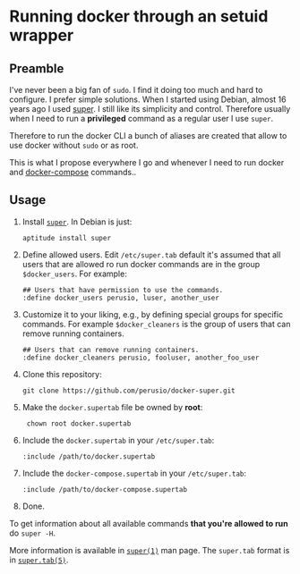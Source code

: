 # Running docker through an setuid wrapper

## Preamble

I've never been a big fan of `sudo`. I find it doing too much and hard
to configure. I prefer simple solutions. When I started using Debian,
almost 16 years ago I used
[super](http://www.ucolick.org/~will/RUE/super/README). I still like
its simplicity and control. Therefore usually when I need to run a
**privileged** command as a regular user I use `super`.

Therefore to run the docker CLI a bunch of aliases are created that
allow to use docker without `sudo` or as root.

This is what I propose everywhere I go and whenever I need to run
docker and [docker-compose](http://docs.docker.com/compose/) commands..

## Usage

 1. Install
    [`super`](http://www.ucolick.org/~will/RUE/super/README). In
    Debian is just:
    
        aptitude install super
 2. Define allowed users. Edit `/etc/super.tab` default it's assumed
    that all users that are allowed ro run docker commands are in the
    group `$docker_users`. For example:

    ```shell
    ## Users that have permission to use the commands.
    :define docker_users perusio, luser, another_user
    ```

 3. Customize it to your liking, e.g., by defining special groups for
    specific commands. For example `$docker_cleaners` is the group of
    users that can remove running containers.

    ```shell
    ## Users that can remove running containers.
    :define docker_cleaners perusio, fooluser, another_foo_user
    ```

 4. Clone this repository:
     
        git clone https://github.com/perusio/docker-super.git

 5. Make the `docker.supertab` file be owned by **root**:
     
         chown root docker.supertab
      
 6. Include the `docker.supertab` in your `/etc/super.tab`:

    ```shell
    :include /path/to/docker.supertab
    ```

 7. Include the `docker-compose.supertab` in your `/etc/super.tab`:

    ```shell
    :include /path/to/docker-compose.supertab
    ```
 8. Done.

To get information about all available commands **that you're allowed
to run** do `super -H`.

More information is available in
[`super(1)`](http://www.ucolick.org/~will/RUE/super/super.1.html) man
page. The `super.tab` format is in [`super.tab(5)`](http://www.ucolick.org/~will/RUE/super/super.5.html).
